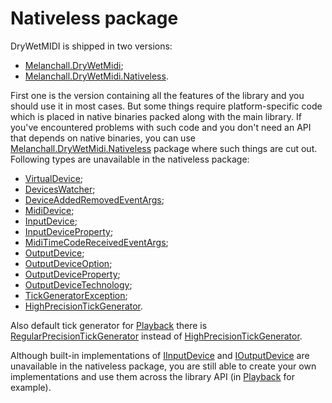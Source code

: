 ﻿---
uid: a_develop_nativeless
---

# Nativeless package

DryWetMIDI is shipped in two versions:

* [Melanchall.DryWetMidi](https://www.nuget.org/packages/Melanchall.DryWetMidi);
* [Melanchall.DryWetMidi.Nativeless](https://www.nuget.org/packages/Melanchall.DryWetMidi.Nativeless).

First one is the version containing all the features of the library and you should use it in most cases. But some things require platform-specific code which is placed in native binaries packed along with the main library. If you've encountered problems with such code and you don't need an API that depends on native binaries, you can use [Melanchall.DryWetMidi.Nativeless](https://www.nuget.org/packages/Melanchall.DryWetMidi.Nativeless) package where such things are cut out. Following types are unavailable in the nativeless package:

* [VirtualDevice](xref:Melanchall.DryWetMidi.Multimedia.VirtualDevice);
* [DevicesWatcher](xref:Melanchall.DryWetMidi.Multimedia.DevicesWatcher);
* [DeviceAddedRemovedEventArgs](xref:Melanchall.DryWetMidi.Multimedia.DeviceAddedRemovedEventArgs);
* [MidiDevice](xref:Melanchall.DryWetMidi.Multimedia.MidiDevice);
* [InputDevice](xref:Melanchall.DryWetMidi.Multimedia.InputDevice);
* [InputDeviceProperty](xref:Melanchall.DryWetMidi.Multimedia.InputDeviceProperty);
* [MidiTimeCodeReceivedEventArgs](xref:Melanchall.DryWetMidi.Multimedia.MidiTimeCodeReceivedEventArgs);
* [OutputDevice](xref:Melanchall.DryWetMidi.Multimedia.OutputDevice);
* [OutputDeviceOption](xref:Melanchall.DryWetMidi.Multimedia.OutputDeviceOption);
* [OutputDeviceProperty](xref:Melanchall.DryWetMidi.Multimedia.OutputDeviceProperty);
* [OutputDeviceTechnology](xref:Melanchall.DryWetMidi.Multimedia.OutputDeviceTechnology);
* [TickGeneratorException](xref:Melanchall.DryWetMidi.Multimedia.TickGeneratorException);
* [HighPrecisionTickGenerator](xref:Melanchall.DryWetMidi.Multimedia.HighPrecisionTickGenerator).

Also default tick generator for [Playback](xref:Melanchall.DryWetMidi.Multimedia.Playback) there is [RegularPrecisionTickGenerator](xref:Melanchall.DryWetMidi.Multimedia.RegularPrecisionTickGenerator) instead of [HighPrecisionTickGenerator](xref:Melanchall.DryWetMidi.Multimedia.HighPrecisionTickGenerator).

Although built-in implementations of [IInputDevice](xref:Melanchall.DryWetMidi.Multimedia.IInputDevice) and [IOutputDevice](xref:Melanchall.DryWetMidi.Multimedia.IOutputDevice) are unavailable in the nativeless package, you are still able to create your own implementations and use them across the library API (in [Playback](xref:Melanchall.DryWetMidi.Multimedia.Playback) for example).